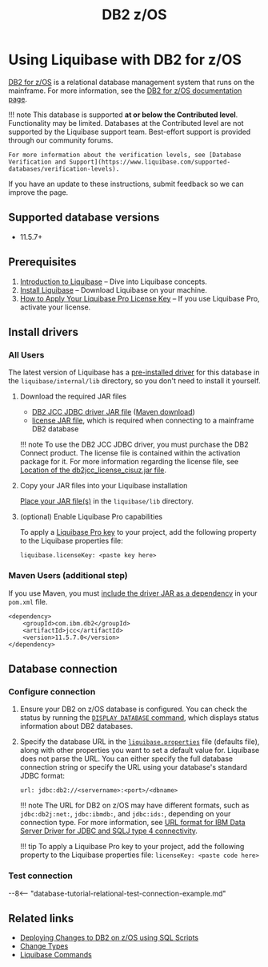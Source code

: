 ﻿---
title: DB2 z/OS
---

# Using Liquibase with DB2 for z/OS

[DB2 for z/OS](https://www.ibm.com/docs/en/db2-for-zos) is a relational database management system that runs on the mainframe. For more information, see the [DB2 for z/OS documentation page](https://www.ibm.com/docs/en/db2-for-zos/13?topic=getting-started-db2-zos).

!!! note
    This database is supported **at or below the Contributed level**. Functionality may be limited. Databases at the Contributed level are not supported by the Liquibase support team. Best-effort support is provided through our community forums.  
  
    For more information about the verification levels, see [Database Verification and Support](https://www.liquibase.com/supported-databases/verification-levels).  
  
If you have an update to these instructions, submit feedback so we can improve the page.

## Supported database versions

*   11.5.7+

## Prerequisites

1. [Introduction to Liquibase](https://docs.liquibase.com/concepts/introduction-to-liquibase.html) – Dive into Liquibase concepts.
1. [Install Liquibase](https://docs.liquibase.com/start/install/home.html) – Download Liquibase on your machine.
1. [How to Apply Your Liquibase Pro License Key](https://docs.liquibase.com/workflows/liquibase-pro/how-to-apply-your-liquibase-pro-license-key.html) – If you use Liquibase Pro, activate your license.

## Install drivers

### All Users

The latest version of Liquibase has a [pre-installed driver](https://docs.liquibase.com/workflows/liquibase-community/adding-and-updating-liquibase-drivers.html) for this database in the `liquibase/internal/lib` directory, so you don't need to install it yourself.

1. Download the required JAR files

    * [DB2 JCC JDBC driver JAR file](https://www.ibm.com/support/pages/db2-jdbc-driver-versions-and-downloads) ([Maven download](https://mvnrepository.com/artifact/com.ibm.db2/jcc))
    * [license JAR file](https://www.ibm.com/support/pages/db2-jdbc-driver-versions-and-downloads), which is required when connecting to a mainframe DB2 database
    
    !!! note
        To use the DB2 JCC JDBC driver, you must purchase the DB2 Connect product. The license file is contained within the activation package for it. For more information regarding the license file, see [Location of the db2jcc\_license\_cisuz.jar file](https://www.ibm.com/support/pages/location-db2jcclicensecisuzjar-file).

1. Copy your JAR files into your Liquibase installation

    [Place your JAR file(s)](https://docs.liquibase.com/workflows/liquibase-community/adding-and-updating-liquibase-drivers.html) in the `liquibase/lib` directory.

1. (optional) Enable Liquibase Pro capabilities

    To apply a [Liquibase Pro key](https://www.liquibase.com/trial) to your project, add the following property to the Liquibase properties file:
    
    ```
    liquibase.licenseKey: <paste key here>
    ```



### Maven Users (additional step)

If you use Maven, you must [include the driver JAR as a dependency](https://docs.liquibase.com/tools-integrations/maven/maven-pom-file.html) in your `pom.xml` file.

```
<dependency>
    <groupId>com.ibm.db2</groupId>
    <artifactId>jcc</artifactId>
    <version>11.5.7.0</version>
</dependency>
```

## Database connection

### Configure connection

1.  Ensure your DB2 on z/OS database is configured. You can check the status by running the [`DISPLAY DATABASE` command](https://www.ibm.com/docs/en/db2-for-zos/13?topic=commands-display-database-db2), which displays status information about DB2 databases.

2.  Specify the database URL in the [`liquibase.properties`](https://docs.liquibase.com/concepts/connections/creating-config-properties.html) file (defaults file), along with other properties you want to set a default value for. Liquibase does not parse the URL. You can either specify the full database connection string or specify the URL using your database's standard JDBC format:

    ```
    url: jdbc:db2://<servername>:<port>/<dbname>
    ```

    !!! note
        The URL for DB2 on z/OS may have different formats, such as `jdbc:db2j:net:`, `jdbc:ibmdb:`, and `jdbc:ids:`, depending on your connection type. For more information, see [URL format for IBM Data Server Driver for JDBC and SQLJ type 4 connectivity](https://www.ibm.com/docs/en/db2-for-zos/13?topic=cdsudidsdjs-url-format-data-server-driver-jdbc-sqlj-type-4-connectivity).

    !!! tip
        To apply a Liquibase Pro key to your project, add the following property to the Liquibase properties file: `licenseKey: <paste code here>`

### Test connection

--8<-- "database-tutorial-relational-test-connection-example.md"

## Related links

*   [Deploying Changes to DB2 on z/OS using SQL Scripts](db2onzdeploy-sql.md)
*   [Change Types](https://docs.liquibase.com/change-types/home.html)
*   [Liquibase Commands](https://docs.liquibase.com/commands/home.html)